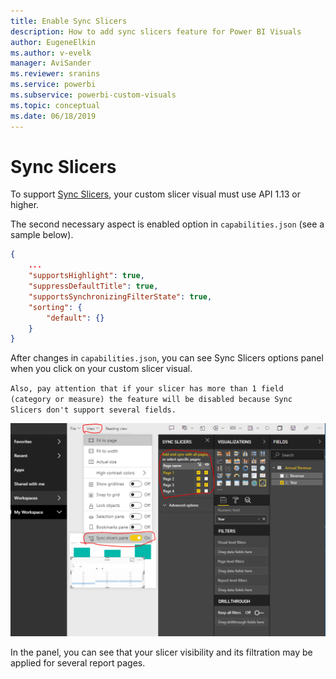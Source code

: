 ```yaml
---
title: Enable Sync Slicers
description: How to add sync slicers feature for Power BI Visuals
author: EugeneElkin
ms.author: v-evelk
manager: AviSander
ms.reviewer: sranins
ms.service: powerbi
ms.subservice: powerbi-custom-visuals
ms.topic: conceptual
ms.date: 06/18/2019
---
```


# Sync Slicers

To support [Sync Slicers](https://docs.microsoft.com/power-bi/desktop-slicers), your custom slicer visual must use API 1.13 or higher.

The second necessary aspect is enabled option in `capabilities.json` (see a sample below).

```json
{
    ...
    "supportsHighlight": true,
    "suppressDefaultTitle": true,
    "supportsSynchronizingFilterState": true,
    "sorting": {
        "default": {}
    }
}
```

After changes in `capabilities.json`, you can see Sync Slicers options panel when you click on your custom slicer visual.

`Also, pay attention that if your slicer has more than 1 field (category or measure) the feature will be disabled because Sync Slicers don't support several fields.`

![Sync slicers panel](./media/sync-slicers-panel.png)

In the panel, you can see that your slicer visibility and its filtration may be applied for several report pages.
